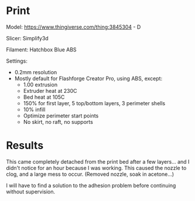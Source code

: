 # Print

Model: https://www.thingiverse.com/thing:3845304 - D

Slicer: Simplify3d

Filament: Hatchbox Blue ABS

Settings:
- 0.2mm resolution
- Mostly default for Flashforge Creator Pro, using ABS, except:
    - 1.00 extrusion
    - Extruder heat at 230C
    - Bed heat at 105C
    - 150% for first layer, 5 top/bottom layers, 3 perimeter shells
    - 10% infill
    - Optimize perimeter start points
    - No skirt, no raft, no supports

# Results

This came completely detached from the print bed after a few layers... and I didn't notice for an hour because I was working. This caused the nozzle to clog, and a large mess to occur. (Removed nozzle, soak in acetone...)

I will have to find a solution to the adhesion problem before continuing without supervision.
